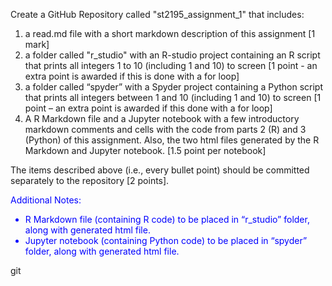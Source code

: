 Create a GitHub Repository called "st2195_assignment_1" that includes:

<ol>
 <li>a read.md file with a short markdown description of this assignment [1 mark]</li>
 <li>a folder called "r_studio" with an R-studio project containing an R script that prints all integers 1 to 10 (including 1 and 10) to screen [1 point - an extra point is awarded if this is done with a for loop]</li>
 <li>a folder called “spyder” with a Spyder project containing a Python script that prints all integers between 1 and 10 (including 1 and 10) to screen [1 point – an extra point is awarded if this done with a for loop]</li>
<li>A R Markdown file and a Jupyter notebook with a few introductory markdown comments and cells with the code from parts 2 (R) and 3 (Python) of this assignment. Also, the two html files generated by the R Markdown and Jupyter notebook. [1.5 point per notebook]</li>
</ol>

The items described above (i.e., every bullet point) should be committed separately to the repository [2 points].

<span style="color: blue;">
Additional Notes:
<ul>
<li>R Markdown file (containing R code) to be placed in “r_studio” folder, along with generated html file.</li>
<li>Jupyter notebook (containing Python code) to be placed in “spyder” folder, along with generated html file.</li>
</ul>
</span>git